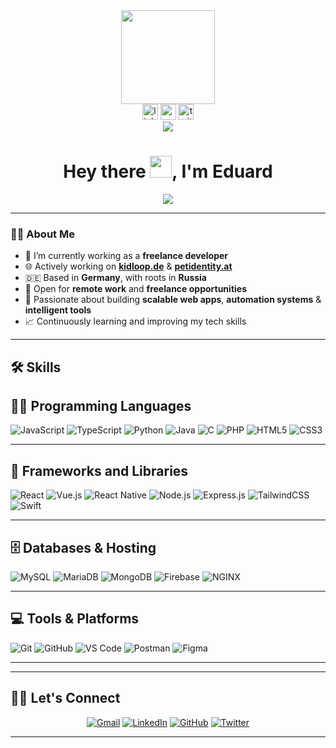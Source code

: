 <div align="center">
  <img height="150" src="https://media.giphy.com/media/M9gbBd9nbDrOTu1Mqx/giphy.gif" />
</div>

<div align="center">
  <img src="https://img.shields.io/static/v1?message=LinkedIn&logo=linkedin&label=&color=0077B5&logoColor=white&labelColor=&style=for-the-badge" height="25" alt="linkedin logo" />
  <img src="https://img.shields.io/static/v1?message=Youtube&logo=youtube&label=&color=FF0000&logoColor=white&labelColor=&style=for-the-badge" height="25" alt="youtube logo" />
  <img src="https://img.shields.io/static/v1?message=Twitter&logo=twitter&label=&color=1DA1F2&logoColor=white&labelColor=&style=for-the-badge" height="25" alt="twitter logo" />
</div>

<div align="center">
  <img src="https://visitor-badge.laobi.icu/badge?page_id=eduaard78.eduaard78" />
</div>

<h1 align="center">Hey there <img src="https://media.giphy.com/media/hvRJCLFzcasrR4ia7z/giphy.gif" width="35" />, I'm Eduard</h1>

<p align="center">
  <a href="https://github.com/DenverCoder1/readme-typing-svg">
    <img src="https://readme-typing-svg.herokuapp.com?lines=18+y.o.+Developer+from+Germany;Freelancer+%7C+Self-Employed;JavaScript+%7C+Node.js+%7C+Fullstack+Developer;Always+learning+and+building&center=true&width=500&height=45" />
  </a>
</p>

---

### 🧑‍💻 About Me

- 🔭 I’m currently working as a **freelance developer**
- 🌐 Actively working on [**kidloop.de**](https://kidloop.de) & [**petidentity.at**](https://petidentity.at)
- 🇩🇪 Based in **Germany**, with roots in **Russia**
- 💼 Open for **remote work** and **freelance opportunities**
- 🚀 Passionate about building **scalable web apps**, **automation systems** & **intelligent tools**
- 📈 Continuously learning and improving my tech skills

---

## 🛠️ Skills

## 👨‍💻 Programming Languages

<p>
  <img alt="JavaScript" src="https://img.shields.io/badge/JavaScript-%23F7DF1E.svg?logo=javascript&logoColor=black" />
  <img alt="TypeScript" src="https://img.shields.io/badge/TypeScript-%23007ACC.svg?logo=typescript&logoColor=white" />
  <img alt="Python" src="https://img.shields.io/badge/Python-%2314354C.svg?logo=python&logoColor=white" />
  <img alt="Java" src="https://img.shields.io/badge/Java-%23ED8B00.svg?logo=java&logoColor=white" />
  <img alt="C" src="https://img.shields.io/badge/C-%2300599C.svg?logo=c&logoColor=white" />
  <img alt="PHP" src="https://img.shields.io/badge/PHP-%23777BB4.svg?logo=php&logoColor=white" />
  <img alt="HTML5" src="https://img.shields.io/badge/HTML5-%23E34F26.svg?logo=html5&logoColor=white" />
  <img alt="CSS3" src="https://img.shields.io/badge/CSS3-%231572B6.svg?logo=css3&logoColor=white" />
</p>

---

## 🧰 Frameworks and Libraries

<p>
  <img alt="React" src="https://img.shields.io/badge/React-%2320232a.svg?logo=react&logoColor=%2361DAFB" />
  <img alt="Vue.js" src="https://img.shields.io/badge/Vue.js-%2335495e.svg?logo=vue.js&logoColor=%234FC08D" />
  <img alt="React Native" src="https://img.shields.io/badge/React%20Native-%2320232a.svg?logo=react&logoColor=%2361DAFB" />
  <img alt="Node.js" src="https://img.shields.io/badge/Node.js-%23339933.svg?logo=node.js&logoColor=white" />
  <img alt="Express.js" src="https://img.shields.io/badge/Express.js-%23000000.svg?logo=express&logoColor=white" />
  <img alt="TailwindCSS" src="https://img.shields.io/badge/TailwindCSS-%2306B6D4.svg?logo=tailwindcss&logoColor=white" />
  <img alt="Swift" src="https://img.shields.io/badge/Swift-%23FA7343.svg?logo=swift&logoColor=white" />
</p>

---

## 🗄️ Databases & Hosting

<p>
  <img alt="MySQL" src="https://img.shields.io/badge/MySQL-%2300f.svg?logo=mysql&logoColor=white" />
  <img alt="MariaDB" src="https://img.shields.io/badge/MariaDB-%23003545.svg?logo=mariadb&logoColor=white" />
  <img alt="MongoDB" src="https://img.shields.io/badge/MongoDB-%2347A248.svg?logo=mongodb&logoColor=white" />
  <img alt="Firebase" src="https://img.shields.io/badge/Firebase-%23FFCA28.svg?logo=firebase&logoColor=black" />
  <img alt="NGINX" src="https://img.shields.io/badge/Nginx-%23009639.svg?logo=nginx&logoColor=white" />
</p>

---

## 💻 Tools & Platforms

<p>
  <img alt="Git" src="https://img.shields.io/badge/Git-%23F05033.svg?logo=git&logoColor=white" />
  <img alt="GitHub" src="https://img.shields.io/badge/GitHub-%23121011.svg?logo=github&logoColor=white" />
  <img alt="VS Code" src="https://img.shields.io/badge/VS%20Code-%23007ACC.svg?logo=visual-studio-code&logoColor=white" />
  <img alt="Postman" src="https://img.shields.io/badge/Postman-FF6C37?logo=postman&logoColor=white" />
  <img alt="Figma" src="https://img.shields.io/badge/Figma-%23F24E1E.svg?logo=figma&logoColor=white" />
</p>

---



---

## 🙋‍♂️ Let's Connect

<p align="center">
  <a href="mailto:youremail@example.com"><img src="https://img.icons8.com/bubbles/50/000000/gmail.png" alt="Gmail" /></a>
  <a href="https://linkedin.com/in/yourprofile"><img src="https://img.icons8.com/bubbles/50/000000/linkedin.png" alt="LinkedIn" /></a>
  <a href="https://github.com/eduaard78"><img src="https://img.icons8.com/bubbles/50/000000/github.png" alt="GitHub" /></a>
  <a href="https://twitter.com/yourtwitter"><img src="https://img.icons8.com/bubbles/50/000000/twitter.png" alt="Twitter" /></a>
</p>

---
